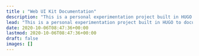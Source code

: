 ```yaml
---
title : "Web UI Kit Documentation"
description: "This is a personal experimentation project built in HUGO to document SmartBear Web UI Kit."
lead: "This is a personal experimentation project built in HUGO to document SmartBear Web UI Kit."
date: 2020-10-06T08:47:36+00:00
lastmod: 2020-10-06T08:47:36+00:00
draft: false
images: []
---
```

